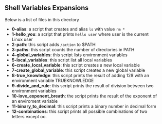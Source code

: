 ## Shell Variables Expansions
Below is a list of files in this directory

- **0-alias**:
	a script that creates and alias `ls` with value `rm *`
- **1-hello_you**:
	a script that prints `hello user` where user is the current Linux user
- **2-path**:
	this script adds `/action` to $PATH
- **3-paths**:
	this script counts the number of directories in PATH
- **4-global_variables**:
	this script lists environment variables
- **5-local_variables**:
	this script list all local variables
- **6-create_local_variable**:
	this script creates a new local variable
- **7-create_global_variable**:
	this script creates a new global variable
- **8-true_knowledge**:
	this script prints the result of adding 128 with an environment variable TRUEKNOWLEDGE
- **9-divide_and_rule**:
	this script prints the result of division between two environment variables
- **10-love_exponent_breath**:
	the script prints the result of the exponent of an enviroment variable
- **11-binary_to_decimal**:
	this script prints a binary number in decimal form
- **12-combinations**:
	this script prints all possible combinations of two letters except oo.

